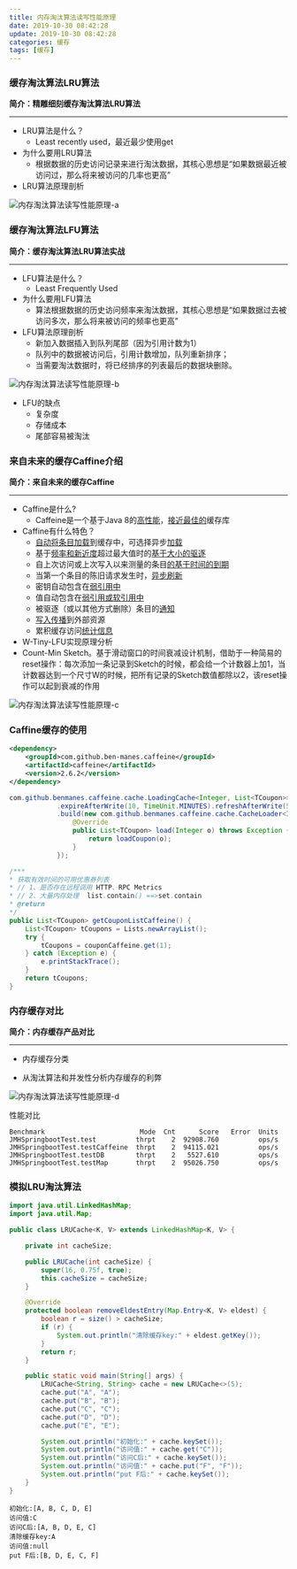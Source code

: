 ```yaml
---
title: 内存淘汰算法读写性能原理
date: 2019-10-30 08:42:28
update: 2019-10-30 08:42:28
categories: 缓存
tags: [缓存]
---
```




### 缓存淘汰算法LRU算法

**简介：精雕细刻缓存淘汰算法LRU算法**

------

- LRU算法是什么？
  * Least recently used，最近最少使用get
- 为什么要用LRU算法
  * 根据数据的历史访问记录来进行淘汰数据，其核心思想是“如果数据最近被访问过，那么将来被访问的几率也更高”
- LRU算法原理剖析   

![内存淘汰算法读写性能原理-a](https://volc1612.gitee.io/blog/images/内存淘汰算法读写性能原理/内存淘汰算法读写性能原理-a.png)


### 缓存淘汰算法LFU算法

**简介：缓存淘汰算法LRU算法实战**

------

- LFU算法是什么？
  * Least Frequently Used
- 为什么要用LFU算法
  * 算法根据数据的历史访问频率来淘汰数据，其核心思想是“如果数据过去被访问多次，那么将来被访问的频率也更高”
- LFU算法原理剖析
  *  新加入数据插入到队列尾部（因为引用计数为1）
  * 队列中的数据被访问后，引用计数增加，队列重新排序；
  * 当需要淘汰数据时，将已经排序的列表最后的数据块删除。

![内存淘汰算法读写性能原理-b](https://volc1612.gitee.io/blog/images/内存淘汰算法读写性能原理/内存淘汰算法读写性能原理-b.png)

* LFU的缺点
  * 复杂度
  * 存储成本
  * 尾部容易被淘汰


### 来自未来的缓存Caffine介绍

**简介：来自未来的缓存Caffine**

------

- Caffine是什么?
  * Caffeine是一个基于Java 8的[高性能](https://github.com/ben-manes/caffeine/wiki/Benchmarks)，[接近最佳的](https://github.com/ben-manes/caffeine/wiki/Efficiency)缓存库
- Caffine有什么特色？
  - [自动将条目加载](https://github.com/ben-manes/caffeine/wiki/Population)到缓存中，可选择异步[加载](https://github.com/ben-manes/caffeine/wiki/Population)
  - 基于[频率和新近度](https://github.com/ben-manes/caffeine/wiki/Efficiency)超过最大值时的[基于大小的驱逐](https://github.com/ben-manes/caffeine/wiki/Eviction#size-based)
  - 自上次访问或上次写入以来测量的条目[的基于时间的到期](https://github.com/ben-manes/caffeine/wiki/Eviction#time-based)
  - 当第一个条目的陈旧请求发生时，[异步刷新](https://github.com/ben-manes/caffeine/wiki/Refresh)
  - 密钥自动包含在[弱引用中](https://github.com/ben-manes/caffeine/wiki/Eviction#reference-based)
  - 值自动包含在[弱引用或软引用中](https://github.com/ben-manes/caffeine/wiki/Eviction#reference-based)
  - 被驱逐（或以其他方式删除）条目的[通知](https://github.com/ben-manes/caffeine/wiki/Removal)
  - [写入传播](https://github.com/ben-manes/caffeine/wiki/Writer)到外部资源
  - 累积缓存访问[统计信息](https://github.com/ben-manes/caffeine/wiki/Statistics)
- W-Tiny-LFU实现原理分析
- Count-Min Sketch。基于滑动窗口的时间衰减设计机制，借助于一种简易的reset操作：每次添加一条记录到Sketch的时候，都会给一个计数器上加1，当计数器达到一个尺寸W的时候，把所有记录的Sketch数值都除以2，该reset操作可以起到衰减的作用

![内存淘汰算法读写性能原理-c](https://volc1612.gitee.io/blog/images/内存淘汰算法读写性能原理/内存淘汰算法读写性能原理-c.png)


### Caffine缓存的使用

```xml
<dependency>
    <groupId>com.github.ben-manes.caffeine</groupId>
    <artifactId>caffeine</artifactId>
    <version>2.6.2</version>
</dependency>
```

```java
com.github.benmanes.caffeine.cache.LoadingCache<Integer, List<TCoupon>> couponCaffeine = Caffeine.newBuilder()
            .expireAfterWrite(10, TimeUnit.MINUTES).refreshAfterWrite(5, TimeUnit.MINUTES)
            .build(new com.github.benmanes.caffeine.cache.CacheLoader<Integer, List<TCoupon>>() {
                @Override
                public List<TCoupon> load(Integer o) throws Exception {
                    return loadCoupon(o);
                }
            });

/***
* 获取有效时间的可用优惠券列表
* // 1、是否存在远程调用 HTTP、RPC Metrics
* // 2、大量内存处理  list.contain() ==>set.contain
* @return
*/
public List<TCoupon> getCouponListCaffeine() {
    List<TCoupon> tCoupons = Lists.newArrayList();
    try {
        tCoupons = couponCaffeine.get(1);
    } catch (Exception e) {
        e.printStackTrace();
    }
    return tCoupons;
}            
```

### 内存缓存对比

**简介：内存缓存产品对比**

------

- 内存缓存分类

- 从淘汰算法和并发性分析内存缓存的利弊

  
![内存淘汰算法读写性能原理-d](https://volc1612.gitee.io/blog/images/内存淘汰算法读写性能原理/内存淘汰算法读写性能原理-d.png)

性能对比

```
Benchmark                        Mode  Cnt      Score   Error  Units
JMHSpringbootTest.test          thrpt    2  92908.760          ops/s
JMHSpringbootTest.testCaffeine  thrpt    2  94115.021          ops/s
JMHSpringbootTest.testDB        thrpt    2   5527.610          ops/s
JMHSpringbootTest.testMap       thrpt    2  95026.750          ops/s
```

### 模拟LRU淘汰算法

```java
import java.util.LinkedHashMap;
import java.util.Map;

public class LRUCache<K, V> extends LinkedHashMap<K, V> {

    private int cacheSize;

    public LRUCache(int cacheSize) {
        super(16, 0.75f, true);
        this.cacheSize = cacheSize;
    }

    @Override
    protected boolean removeEldestEntry(Map.Entry<K, V> eldest) {
        boolean r = size() > cacheSize;
        if (r) {
            System.out.println("清除缓存key:" + eldest.getKey());
        }
        return r;
    }

    public static void main(String[] args) {
        LRUCache<String, String> cache = new LRUCache<>(5);
        cache.put("A", "A");
        cache.put("B", "B");
        cache.put("C", "C");
        cache.put("D", "D");
        cache.put("E", "E");

        System.out.println("初始化:" + cache.keySet());
        System.out.println("访问值:" + cache.get("C"));
        System.out.println("访问C后:" + cache.keySet());
        System.out.println("访问值:" + cache.put("F", "F"));
        System.out.println("put F后:" + cache.keySet());
    }
}
```

```
初始化:[A, B, C, D, E]
访问值:C
访问C后:[A, B, D, E, C]
清除缓存key:A
访问值:null
put F后:[B, D, E, C, F]
```